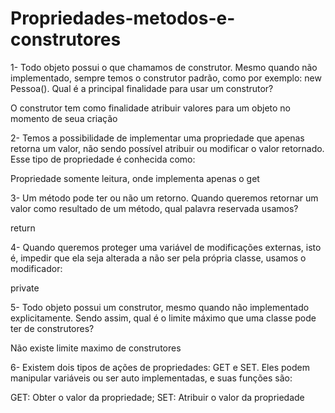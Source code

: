 # Propriedades-metodos-e-construtores

1- Todo objeto possui o que chamamos de construtor. Mesmo quando não implementado, sempre temos o construtor padrão, como por exemplo: new Pessoa(). Qual é a principal finalidade para usar um construtor?

O construtor tem como finalidade atribuir valores para um objeto no momento de seua criação

2- Temos a possibilidade de implementar uma propriedade que apenas retorna um valor, não sendo possível atribuir ou modificar o valor retornado. Esse tipo de propriedade é conhecida como:

Propriedade somente leitura, onde implementa apenas o get

3- Um método pode ter ou não um retorno. Quando queremos retornar um valor como resultado de um método, qual palavra reservada usamos?

return

4- Quando queremos proteger uma variável de modificações externas, isto é, impedir que ela seja alterada a não ser pela própria classe, usamos o modificador:

private

5- Todo objeto possui um construtor, mesmo quando não implementado explicitamente. Sendo assim, qual é o limite máximo que uma classe pode ter de construtores?

Não existe limite maximo de construtores

6- Existem dois tipos de ações de propriedades: GET e SET. Eles podem manipular variáveis ou ser auto implementadas, e suas funções são:

GET: Obter o valor da propriedade; SET: Atribuir o valor da propriedade 
